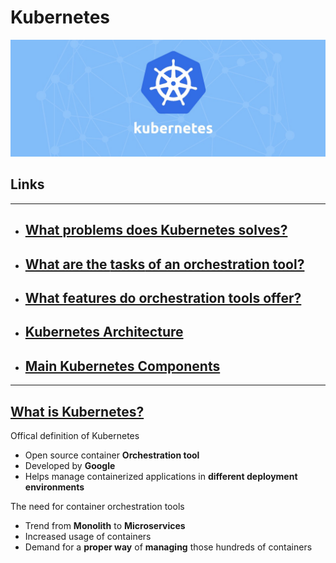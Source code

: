 ﻿# Kubernetes

![Kubernetes logo](./k8s-images/k8s-logo.jpeg)

## Links
---
- ## __[What problems does Kubernetes solves?](./What-problems-does-Kubernetes-solves/README.md)__

- ## __[What are the **tasks** of an orchestration tool?](./tasks-of-orchestration-tool/README.md)__

- ## __[What features do orchestration tools offer?](./feature-of-orchestration-tools/README.md)__

- ## [__Kubernetes Architecture__](./Kubernetes_Architecture/README.md)

- ## [__Main Kubernetes Components__](./main-kubernetes-components/README.md)
---

## __[What is Kubernetes?](https://kubernetes.io/docs/concepts/overview/what-is-kubernetes/)__

Offical definition of Kubernetes

- Open source container **Orchestration tool**
- Developed by **Google**
- Helps manage containerized applications in **different deployment environments**

The need for container orchestration tools

- Trend from **Monolith** to **Microservices**
- Increased usage of containers
- Demand for a **proper way** of **managing** those hundreds of containers
